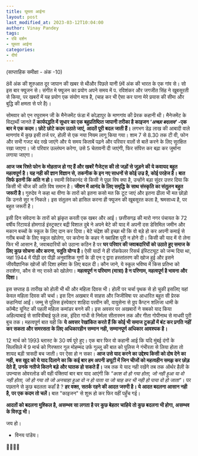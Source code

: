 ```yaml
---
title: घूमता आईना
layout: post
last_modified_at: 2023-03-12T10:04:00
author: Vinay Pandey
tags:
- रवि दर्शन
- घूमता आईना
categories:
- दीर्घ
---
```

(साप्ताहिक समीक्षा - अंक -10)

8वें अंक की शुरुआत दूर जापान की खबर से थीऔर पिछले यानी 9वें अंक की भारत के एक गांव से। सो इस बार फ्यूजन से। संगीत मे फ्यूजन का प्रयोग अपने समय में प. रविशंकर और जगजीत सिंह ने खूबसूरती से किया, पर खबरों में यह प्रयोग एक संयोग मात्र है, (चाह कर भी ऐसा कर पाना मेरे प्रयास की सीमा और बुद्धि की क्षमता से परे है)।

सोमवार को एन रघुरामन जी के मैनेजमेंट फंडा में कोल्हापुर के माणगांव की प्रेरक कहानी थी। मैनेजमेंट के विद्यार्थी जानते हैं **कार्यपद्धति में सुधार का एक बहुप्रतिष्ठित जापानी तरीका है काइजन *'अच्छा बदलाव'* -एक बार मे एक कदम। छोटे छोटे कदम उठाते जाएं, आदतें पूरी बदल जाती हैं।** लगभग डेढ़ लाख की आबादी वाले माणगांव में कुछ इसी तर्ज पर,  होली से एक नया नियम लागू किया गया। शाम 7 से 8.30 तक टी वी, फोन और सभी गजट बंद रखे जाएंगे और ये समय किताबें पढ़ने और परिवार वालों से बातें करने के लिए सुरक्षित रखा जाएगा। जो परिवार उल्लंघन करेगा, उसे 5 चेतावनी दी जाएंगी, फिर संपित्त कर बढ़ा कर जुर्माना लगाया जाएगा। 

**आज जब रिश्ते फोन के मोहताज हो गए हैं और खबरें गैजेट्स की तो जड़ों से जुड़ने की ये कवायद बहुत महत्वपूर्ण है। यह नही की ज्ञान विज्ञान से, तकनीक के इन नए साधनों से कोई उज्र है, कोई परहेज है। बात सिर्फ इतनी कि अति न हो।** स्वामी विवेकानंद से किसी ने पूछा विष क्या है, उन्होंने बड़ा सुंदर उत्तर दिया कि किसी भी चीज की अति विष समान है। **जीवन में आनंद के लिए समृद्धि के साथ संस्कृति का संतुलन बहुत जरूरी है।** गुरुदेव ने कहा था वीणा के तारों को इतना कसो मत कि टूट जाएं और इतना ढीला भी मत छोड़ो कि उनसे सुर न निकले। इस संतुलन को हासिल करना ही फ्यूजन की खूबसूरत कला है, श्रमसाध्य है, पर बहुत जरूरी है।    

इसी दिन संवेदना के तारों को झंकृत करती एक खबर और आई। छत्तीसगढ़ की मारो नगर पंचायत के 72 वर्षीय रिटायर्ड होमगार्ड इंस्ट्रक्टर बद्री विशाल दुबे ने अपने बेटे की याद में अपनी दस डेसिमिल जमीन और मकान बच्चों के स्कूल के लिए दान कर दिया। बेटे चंद्रेश की इच्छा थी कि वो बड़े हो कर अपनी कमाई से गरीब बच्चों के लिए स्कूल खोलेगा, पर करोना के कहर ने ख्वाहिश पूरी न होने दी। किसी की याद में रो लेना फिर भी आसान है, जवाबदारियों को उठाना कठिन है पर **घर परिवार की जवाबदारियों को उठाते हुए समाज के लिए कुछ सोचना और करना, स्तुति योग्य है।** ऐसी यादों ने ही रॉकफेलर रिसर्च इंस्टिट्यूट को जन्म दिया था, जहां 1944 में पीढ़ी दर पीढ़ी अनुवांशिक गुणों के डी एन ए द्वारा हस्तांतरण की खोज हुई और इसने जीववैज्ञानिक खोजों की दिशा हमेशा के लिए बदल दी। कौन जाने, ये स्कूल भविष्य में किस प्रतिभा को तराशेगा, कौन से नए रास्ते को खोलेगा। **महत्वपूर्ण न परिमाण (मात्रा) है न परिणाम, महत्वपूर्ण है भावना और दिशा।**

इस सप्ताह 8 तारीख को होली भी थी और महिला दिवस भी। होली पर चर्चा पृथक से हो चुकी इसलिए यहां केवल महिला दिवस की चर्चा।  इस दिन अखबार में साहस और जिजीविषा पर आधारित बहुत सी प्रेरक कहानियां आईं। जम्मू से पुलिस इंस्पेक्टर शाहिदा परवीन की, वायुसेना से ग्रुप कैप्टन शलिजा धामी के कॉम्बैट यूनिट की पहली महिला कमांडर बनने की। इस अवसर पर अखबारों ने सबको याद किया अहिल्याबाई से सावित्रीबाई फुले तक, इंदिरा गांधी से निर्मला सीतारमन तक और गीता गोपीनाथ से माधवी पुरी बुच तक। महत्वपूर्ण बात यही कि **ये अवसर रेखांकित करते हैं कि कोई भी समाज टुकड़ों में बंट कर प्रगति नहीं कर सकता और समरसता के लिए अधिकारहीन सम्मान नही, सम्मानपूर्ण अधिकार आवश्यक है।**

12 मार्च को 1993 ब्लास्ट के 30 वर्ष पूरे हुए। एक बार फिर वो कहानी आई कि यदि मुंबई दंगों के सिलसिले में 9 मार्च को गिरफ्तार गुल मोहम्मद उर्फ गुल्लू की बात को पुलिस ने गंभीरता से लिया होता तो शायद बड़ी त्रासदी बच जाती। पर ऐसा हो न सका। **आज उसे याद करने का उद्देश्य किसी को दोष देने का नही, बस खुद को ये याद दिलाने का कि कई बार हम अपनी ड्यूटी में जिन चीजों को महत्वहीन समझ कर छोड़ देते हैं, उनके नतीजे कितने बड़े और घातक हो सकते हैं।** जब तक ये याद नही रखेंगे तब तक ऑर्थर हैली के उपन्यास ओवरलोड की वही पंक्तियां बार बार याद आएंगी कि *"काश वो हो गया होता, जो नही हुआ या वो नही होता, जो हो गया तो जो अनचाहा हुआ वो न हो पाता या जो चाह कर भी नही हो पाया वो हो जाता"*। पर पछताने से कुछ बदलता कहाँ है ? **हर वक्त, सतर्क रहने की आदत जरुरी है। ये आदत बदलना आसान नही है, पर एक कदम तो चलें।** बात "काइजन" से शुरू हो कर फिर वहीं पहुँच गई।

**आदतों को बदलना मुश्किल है, असम्भव सा लगता है पर कुछ बेहतर चाहिये तो कुछ बदलना भी होगा, असम्भव के विरुद्ध भी।**

जय हो।

- विनय पांडेय। 

🙏🌷🌷🙏


